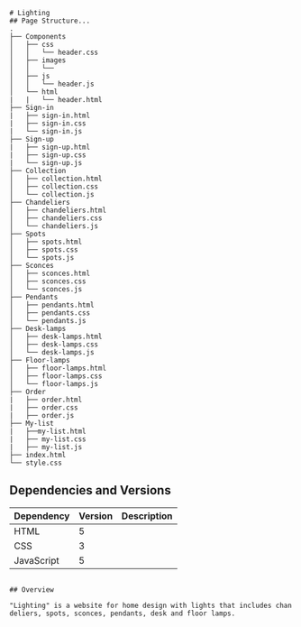 ```
# Lighting
## Page Structure...
.
├── Components
│   ├── css
│   │   └── header.css
│   ├── images
│   │   └── 
│   ├── js
│   │   └── header.js
│   └── html
|   |   └── header.html
├── Sign-in
|   ├── sign-in.html
|   ├── sign-in.css
|   └── sign-in.js
├── Sign-up
|   ├── sign-up.html
|   ├── sign-up.css
|   └── sign-up.js
├── Collection
│   ├── collection.html
│   ├── collection.css
│   └── collection.js
├── Chandeliers
│   ├── chandeliers.html
│   ├── chandeliers.css
│   └── chandeliers.js
├── Spots
│   ├── spots.html
│   ├── spots.css
│   └── spots.js
├── Sconces
│   ├── sconces.html
│   ├── sconces.css
│   └── sconces.js
├── Pendants
│   ├── pendants.html
│   ├── pendants.css
│   └── pendants.js
├── Desk-lamps
│   ├── desk-lamps.html
│   ├── desk-lamps.css
│   └── desk-lamps.js
├── Floor-lamps
│   ├── floor-lamps.html
│   ├── floor-lamps.css
│   └── floor-lamps.js
├── Order
|   ├── order.html
|   ├── order.css
|   ├── order.js
├── My-list
|   ├──my-list.html
|   ├── my-list.css
|   ├── my-list.js
├── index.html
└── style.css

```

## Dependencies and Versions

| Dependency         | Version     | Description   |
|--------------------|-------------|---------------|
| HTML               |       5     |               |
| CSS                |       3     |               |
| JavaScript         |       5     |               |


```

## Overview

"Lighting" is a website for home design with lights that includes chan deliers, spots, sconces, pendants, desk and floor lamps.


